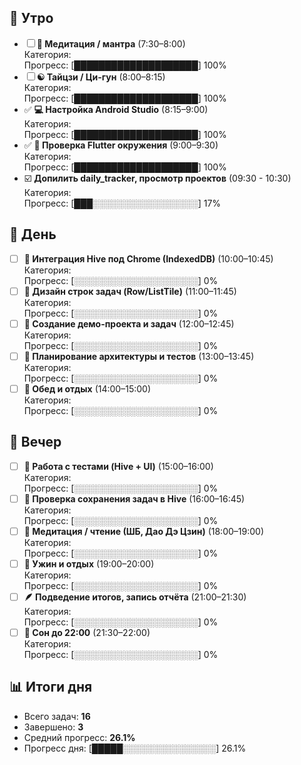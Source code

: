 ## 🌅 Утро

- ☐ **🧘 Медитация / мантра** (7:30–8:00)  
  Категория:   
  Прогресс: [████████████████████] 100%
- ☐ **☯️ Тайцзи / Ци-гун** (8:00–8:15)  
  Категория:   
  Прогресс: [████████████████████] 100%
- ✅ **💻 Настройка Android Studio** (8:15–9:00)  
  Категория:   
  Прогресс: [████████████████████] 100%
- ✅ **🔧 Проверка Flutter окружения** (9:00–9:30)  
  Категория:   
  Прогресс: [████████████████████] 100%
- ☑️ **Допилить daily_tracker, просмотр проектов** (09:30 - 10:30)  
  Категория:   
  Прогресс: [███░░░░░░░░░░░░░░░░░] 17%

## 🌅 День

- ☐ **🧱 Интеграция Hive под Chrome (IndexedDB)** (10:00–10:45)  
  Категория:   
  Прогресс: [░░░░░░░░░░░░░░░░░░░░] 0%
- ☐ **🎨 Дизайн строк задач (Row/ListTile)** (11:00–11:45)  
  Категория:   
  Прогресс: [░░░░░░░░░░░░░░░░░░░░] 0%
- ☐ **🧩 Создание демо-проекта и задач** (12:00–12:45)  
  Категория:   
  Прогресс: [░░░░░░░░░░░░░░░░░░░░] 0%
- ☐ **🧠 Планирование архитектуры и тестов** (13:00–13:45)  
  Категория:   
  Прогресс: [░░░░░░░░░░░░░░░░░░░░] 0%
- ☐ **🥗 Обед и отдых** (14:00–15:00)  
  Категория:   
  Прогресс: [░░░░░░░░░░░░░░░░░░░░] 0%

## 🌅 Вечер

- ☐ **🧠 Работа с тестами (Hive + UI)** (15:00–16:00)  
  Категория:   
  Прогресс: [░░░░░░░░░░░░░░░░░░░░] 0%
- ☐ **🔄 Проверка сохранения задач в Hive** (16:00–16:45)  
  Категория:   
  Прогресс: [░░░░░░░░░░░░░░░░░░░░] 0%
- ☐ **🧘 Медитация / чтение (ШБ, Дао Дэ Цзин)** (18:00–19:00)  
  Категория:   
  Прогресс: [░░░░░░░░░░░░░░░░░░░░] 0%
- ☐ **🍲 Ужин и отдых** (19:00–20:00)  
  Категория:   
  Прогресс: [░░░░░░░░░░░░░░░░░░░░] 0%
- ☐ **🪶 Подведение итогов, запись отчёта** (21:00–21:30)  
  Категория:   
  Прогресс: [░░░░░░░░░░░░░░░░░░░░] 0%
- ☐ **🌙 Сон до 22:00** (21:30–22:00)  
  Категория:   
  Прогресс: [░░░░░░░░░░░░░░░░░░░░] 0%

## 📊 Итоги дня

- Всего задач: **16**
- Завершено: **3**
- Средний прогресс: **26.1%**
- Прогресс дня: [█████░░░░░░░░░░░░░░░] 26.1%
